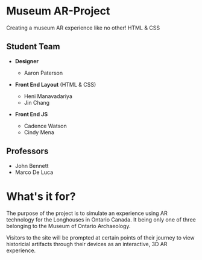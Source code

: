 # Museum AR-Project
Creating a museum AR experience like no other!
HTML & CSS
## Student Team
* **Designer**
   - Aaron Paterson
   
* **Front End Layout** (HTML & CSS)
   - Heni Manavadariya
   - Jin Chang
   
* **Front End JS**
   
   - Cadence Watson
   - Cindy Mena

## Professors
- John Bennett
- Marco De Luca


# What's it for?
The purpose of the project is to simulate an experience using AR technology for the Longhouses in Ontario Canada. It being only one of three belonging to the Museum of Ontario Archaeology. 

Visitors to the site will be prompted at certain points of their journey to view historicial artifacts through their devices as an interactive, 3D AR experience.

